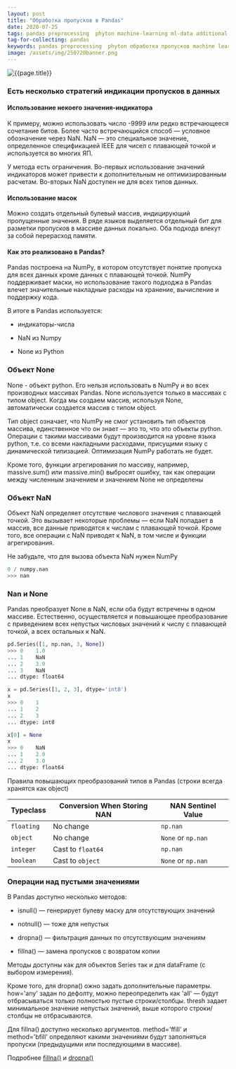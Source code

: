 ```yaml
---
layout: post
title: "Обработка пропусков в Pandas"
date: 2020-07-25
tags: pandas preprocessing  phyton machine-learning ml-data additional
tag-for-collecting: pandas
keywords: pandas preprocessing  phyton обработка пропусков machine learning
image: /assets/img/250720banner.png
---
```


![{{page.title}}](../../..{{page.image}})

### Есть несколько стратегий индикации пропусков в данных

#### Использование некоего значения-индикатора

К примеру, можно использовать число -9999 или редко встречающееся сочетание битов. Более часто встречающийся способ — условное обозначение через NaN. NaN — это специальное значение, определенное спецификацией IEEE для чисел с плавающей точкой и используется во многих ЯП.

У метода есть ограничения. Во-первых использование значений индикаторов может привести к дополнительным не оптимизированным расчетам. Во-вторых NaN доступен не для всех типов данных.

#### Использование масок

Можно создать отдельный булевый массив, индицирующий пропущенные значения. В ряде языков выделяется отдельный бит для разметки пропусков в массиве данных локально. Оба подхода влекут за собой перерасход памяти.

#### Как это реализовано в Pandas?

Pandas построена на NumPy, в котором отсутствует понятие пропуска для всех данных кроме данных с плавающей точкой. NumPy поддерживает маски, но использование такого подходжа в Pandas влечет значительные накладные расходы на хранение, вычисление и поддержку кода.

В итоге в Pandas используется:

- индикаторы-числа

- NaN из Numpy

- None из Python

### Объект None

None - объект python. Его нельзя использовать в NumPy и во всех производных массивах Pandas. None используется только в массивах с типом object. Когда мы создаем массив, используя None, автоматически создается массив с типом object.

Тип object означает, что NumPy не смог установить тип объектов массива, единственное что он знает — это то, что это объекты python. Операции с такими массивами будут производится на уровне языка python, т.е. со всеми накладными расходами, присущими языку с динамической типизацией. Оптимизация NumPy работать не будет.

Кроме того, функции агрегирования по массиву, например, massive.sum() или massive.min() выбросят ошибку, так как операции между численным значением и значением None не определены

### Объект NaN

Объект NaN определяет отсутствие числового значения с плавающей точкой. Это вызывает некоторые проблемы — если NaN попадает в массив, все данные приводятся к числам с плавающей точкой. Кроме того, все операции с NaN приводят к NaN, в том числе и функции агрегирования.

Не забудьте, что для вызова объекта NaN нужен NumPy

```python
0 / numpy.nan
>>> nan
```

### Nan и None

Pandas преобразует None в NaN, если оба будут встречены в одном массиве. Естественно, осуществляется и повышающее преобразование с приведением всех непустых числовых значений к числу с плавающей точкой, а всех остальных к NaN.

```python
pd.Series([1, np.nan, 3, None])
>>> 0    1.0
... 1    NaN
... 2    3.0
... 3    NaN
... dtype: float64

x = pd.Series([1, 2, 3], dtype='int8')
x
>>> 0    1
... 1    2
... 2    3
... dtype: int8

x[0] = None
x
>>> 0    NaN
... 1    2.0
... 2    3.0
... dtype: float64
```

Правила повышающих преобразований типов в Pandas (строки всегда хранятся как object)

|Typeclass     | Conversion When Storing NAN | NAN Sentinel Value     |
|--------------|-----------------------------|------------------------|
| ``floating`` | No change                   | ``np.nan``             |
| ``object``   | No change                   | ``None`` or ``np.nan`` |
| ``integer``  | Cast to ``float64``         | ``np.nan``             |
| ``boolean``  | Cast to ``object``          | ``None`` or ``np.nan`` |

### Операции над пустыми значениями

В  Pandas доступно несколько методов:

- isnull() — генерирует булеву маску для отсутствующих значений

- notnull() — тоже для непустых

- dropna() — фильтрация данных по отсутствующим значениям

- fillna() — замена пропусков с возвратом копии

Методы доступны как для объектов Series так и для dataFrame (с выбором измерения).

Кроме того, для dropna() ожно задать дополнительные параметры. how='any' задан по дефолту, можно переопределить как 'all' — будут отбрасываться только полностью пустые строки/столбцы. thresh задает минимальное значение непустых значений, выше которого строки/столбцы не отбрасываются.

Для fillna() доступно несколько аргументов. method='ffill' и method='bfill' определяют какими значениями будут заполняться пропуски (предыдущими или последующими в массиве).

Подробнее [fillna()](https://pandas.pydata.org/pandas-docs/stable/reference/api/pandas.DataFrame.fillna.html) и [dropna()](https://pandas.pydata.org/pandas-docs/stable/reference/api/pandas.DataFrame.dropna.html)
